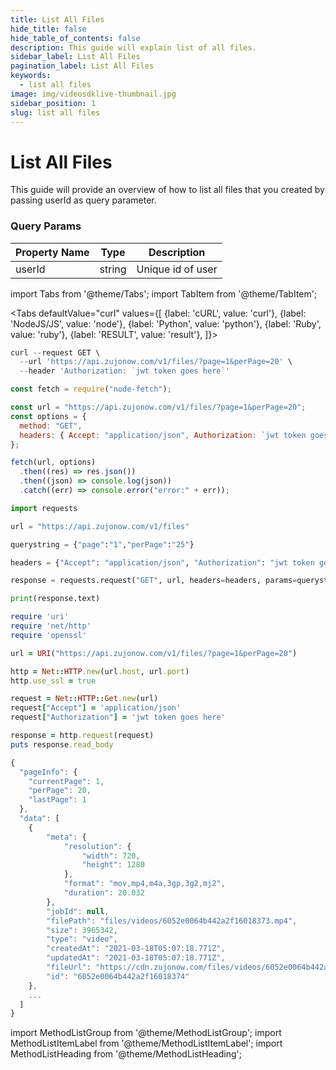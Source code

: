 ```yaml
---
title: List All Files
hide_title: false
hide_table_of_contents: false
description: This guide will explain list of all files.
sidebar_label: List All Files
pagination_label: List All Files
keywords:
  - list all files
image: img/videosdklive-thumbnail.jpg
sidebar_position: 1
slug: list all files
---
```


# List All Files

This guide will provide an overview of how to list all files that you created by passing userId as query parameter.

### Query Params

| Property Name | Type   | Description       |
| ------------- | ------ | ----------------- |
| userId        | string | Unique id of user |

import Tabs from '@theme/Tabs';
import TabItem from '@theme/TabItem';

<Tabs
defaultValue="curl"
values={[
{label: 'cURL', value: 'curl'},
{label: 'NodeJS/JS', value: 'node'},
{label: 'Python', value: 'python'},
{label: 'Ruby', value: 'ruby'},
{label: 'RESULT', value: 'result'},
]}>
<TabItem value="curl">

```js
curl --request GET \
  --url 'https://api.zujonow.com/v1/files/?page=1&perPage=20' \
  --header 'Authorization: `jwt token goes here`'
```

</TabItem>
<TabItem value="node">

```js
const fetch = require("node-fetch");

const url = "https://api.zujonow.com/v1/files/?page=1&perPage=20";
const options = {
  method: "GET",
  headers: { Accept: "application/json", Authorization: `jwt token goes here` },
};

fetch(url, options)
  .then((res) => res.json())
  .then((json) => console.log(json))
  .catch((err) => console.error("error:" + err));
```

</TabItem>
<TabItem value="python">

```python
import requests

url = "https://api.zujonow.com/v1/files"

querystring = {"page":"1","perPage":"25"}

headers = {"Accept": "application/json", "Authorization": "jwt token goes here"}

response = requests.request("GET", url, headers=headers, params=querystring)

print(response.text)
```

</TabItem>
<TabItem value="ruby">

```ruby
require 'uri'
require 'net/http'
require 'openssl'

url = URI("https://api.zujonow.com/v1/files/?page=1&perPage=20")

http = Net::HTTP.new(url.host, url.port)
http.use_ssl = true

request = Net::HTTP::Get.new(url)
request["Accept"] = 'application/json'
request["Authorization"] = 'jwt token goes here'

response = http.request(request)
puts response.read_body
```

</TabItem>
<TabItem value="result">

```js
{
  "pageInfo": {
    "currentPage": 1,
    "perPage": 20,
    "lastPage": 1
  },
  "data": [
    {
        "meta": {
            "resolution": {
                "width": 720,
                "height": 1280
            },
            "format": "mov,mp4,m4a,3gp,3g2,mj2",
            "duration": 20.032
        },
        "jobId": null,
        "filePath": "files/videos/6052e0064b442a2f16018373.mp4",
        "size": 3965342,
        "type": "video",
        "createdAt": "2021-03-18T05:07:18.771Z",
        "updatedAt": "2021-03-18T05:07:18.771Z",
        "fileUrl": "https://cdn.zujonow.com/files/videos/6052e0064b442a2f16018373.mp4",
        "id": "6052e0064b442a2f16018374"
    },
    ...
  ]
}
```

</TabItem>
</Tabs>

import MethodListGroup from '@theme/MethodListGroup';
import MethodListItemLabel from '@theme/MethodListItemLabel';
import MethodListHeading from '@theme/MethodListHeading';

<MethodListGroup>
  <MethodListItemLabel  description="Response Body" >
    <MethodListGroup>
      <MethodListHeading heading="parameters" />
      <MethodListItemLabel name="id"  type={"String"}  description="Unique identifier of video file." />
      <MethodListItemLabel name="type"  type={"String"}  description="type of file uploaded video or image." />
      <MethodListItemLabel name="size"  type={"Number"}  description="size of uploaded file(in bytes)." />
      <MethodListItemLabel name="meta"  type={"Object"}  description="information about uploaded file such as resolution, format, etc." />
        <MethodListItemLabel name="fileUrl"  type={"String"}  description="The url where the file is stored." />
    </MethodListGroup>
  </MethodListItemLabel>
</MethodListGroup>
